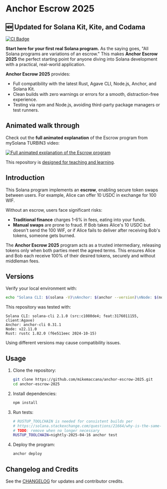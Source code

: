 # Anchor Escrow 2025

## 🆕 Updated for Solana Kit, Kite, and Codama

[![CI Badge](https://github.com/mikemaccana/anchor-escrow-2025/actions/workflows/tests.yaml/badge.svg)](https://github.com/mikemaccana/anchor-escrow-2025/actions)

**Start here for your first real Solana program.** As the saying goes, "All Solana programs are variations of an escrow." This makes **Anchor Escrow 2025** the perfect starting point for anyone diving into Solana development with a practical, real-world application.

**Anchor Escrow 2025** provides:

- Full compatibility with the latest Rust, Agave CLI, Node.js, Anchor, and Solana Kit.
- Clean builds with zero warnings or errors for a smooth, distraction-free experience.
- Testing via npm and Node.js, avoiding third-party package managers or test runners.

## Animated walk through

Check out the **full animated explanation** of the Escrow program from mySolana TURBIN3 video:

[![Full animated explanation of the Escrow program](https://img.youtube.com/vi/ZMB_OqLIeGw/maxresdefault.jpg)](https://www.youtube.com/watch?v=ZMB_OqLIeGw)

This repository is [designed for teaching and learning](CHANGELOG.md).

## Introduction

This Solana program implements an **escrow**, enabling secure token swaps between users. For example, Alice can offer 10 USDC in exchange for 100 WIF.

Without an escrow, users face significant risks:

- **Traditional finance** charges 1-6% in fees, eating into your funds.
- **Manual swaps** are prone to fraud. If Bob takes Alice's 10 USDC but doesn't send the 100 WIF, or if Alice fails to deliver after receiving Bob's tokens, someone gets burned.

The **Anchor Escrow 2025** program acts as a trusted intermediary, releasing tokens only when both parties meet the agreed terms. This ensures Alice and Bob each receive 100% of their desired tokens, securely and without middleman fees.

## Versions

Verify your local environment with:

```bash
echo "Solana CLI: $(solana -V)\nAnchor: $(anchor --version)\nNode: $(node --version)\nRust: $(rustc -V)"
```

This repository was tested with:

```
Solana CLI: solana-cli 2.1.0 (src:c1080de4; feat:3176011155, client:Agave)
Anchor: anchor-cli 0.31.1
Node: v22.11.0
Rust: rustc 1.82.0 (f6e511eec 2024-10-15)
```

Using different versions may cause compatibility issues.

## Usage

1. Clone the repository:

   ```bash
   git clone https://github.com/mikemaccana/anchor-escrow-2025.git
   cd anchor-escrow-2025
   ```

2. Install dependencies:

   ```bash
   npm install
   ```

3. Run tests:

   ```bash
   # RUSTUP_TOOLCHAIN is needed for consistent builds per
   # https://solana.stackexchange.com/questions/21664/why-is-the-same-commit-of-an-anchor-repo-giving-different-results-when-run-at-di
   # TODO: remove when no longer necessary
   RUSTUP_TOOLCHAIN=nightly-2025-04-16 anchor test
   ```

4. Deploy the program:
   ```bash
   anchor deploy
   ```

## Changelog and Credits

See the [CHANGELOG](CHANGELOG.md) for updates and contributor credits.
